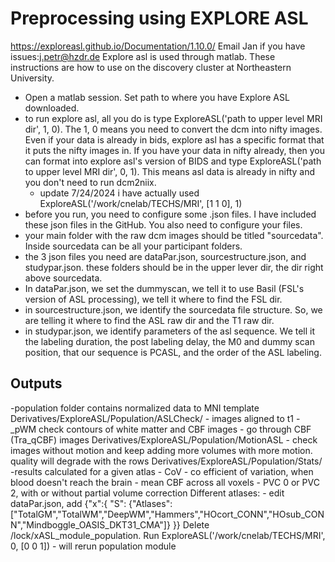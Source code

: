 # Preprocessing using EXPLORE ASL
https://exploreasl.github.io/Documentation/1.10.0/
Email Jan if you have issues:j.petr@hzdr.de
Explore asl is used through matlab. These instructions are how to use on the discovery cluster at Northeastern University.
- Open a matlab session. Set path to where you have Explore ASL downloaded. 
- to run explore asl, all you do is type ExploreASL('path to upper level MRI dir', 1, 0). The 1, 0 means you need to convert the dcm into nifty images. Even if your data is already in bids, explore asl has a specific format that it puts the nifty images in. If you have your data in nifty already, then you can format into explore asl's version of BIDS and type ExploreASL('path to upper level MRI dir', 0, 1). This means asl data is already in nifty and you don't need to run dcm2niix.
	- update 7/24/2024 i have actually used ExploreASL('/work/cnelab/TECHS/MRI', [1 1 0], 1) 
- before you run, you need to configure some .json files. I have included these json files in the GitHub. You also need to configure your files.
- your main folder with the raw dcm images should be titled "sourcedata". Inside sourcedata can be all your participant folders.
- the 3 json files you need are dataPar.json, sourcestructure.json, and studypar.json. these folders should be in the upper lever dir, the dir right above sourcedata.
- In dataPar.json, we set the dummyscan, we tell it to use Basil (FSL's version of ASL processing), we tell it where to find the FSL dir.
- in sourcestructure.json, we identify the sourcedata file structure. So, we are telling it where to find the ASL raw dir and the T1 raw dir.
- in studypar.json, we identify parameters of the asl sequence. We tell it the labeling duration, the post labeling delay, the M0 and dummy scan position, that our sequence is PCASL, and the order of the ASL labeling.
## Outputs
-population folder contains normalized data to MNI template
Derivatives/ExploreASL/Population/ASLCheck/
	- images aligned to t1
	- _pWM check contours of white matter and CBF images
	- go through CBF (Tra_qCBF) images 
Derivatives/ExploreASL/Population/MotionASL
	- check images without motion and keep adding more volumes with more motion. quality will degrade with the rows
Derivatives/ExploreASL/Population/Stats/
	-results calculated for a given atlas 
	- CoV - co efficient of variation, when blood doesn't reach the brain 
	- mean CBF across all voxels
	- PVC 0 or PVC 2, with or without partial volume correction
Different atlases:
	- edit dataPar.json, add {"x":{
   	 "S": {"Atlases": 		["TotalGM","TotalWM","DeepWM","Hammers","HOcort_CONN","HOsub_CONN","Mindboggle_OASIS_DKT31_CMA"]}
}}
Delete /lock/xASL_module_population.
Run ExploreASL('/work/cnelab/TECHS/MRI', 0, [0 0 1]) - will rerun population module
